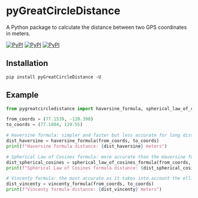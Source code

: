pyGreatCircleDistance
=====================

A Python package to calculate the distance between two GPS coordinates in meters. 

[![PyPI](https://img.shields.io/pypi/v/pyGreatCircleDistance.svg)](https://pypi.python.org/pypi/pyGreatCircleDistance)
[![PyPI](https://img.shields.io/pypi/dm/pyGreatCircleDistance.svg)](https://pypi.python.org/pypi/pyGreatCircleDistance)
[![PyPI](https://img.shields.io/badge/code%20style-black-000000.svg)](href="https://github.com/psf/black)

Installation
------------

```
pip install pyGreatCircleDistance -U
```

Example
-------

```python
from pygreatcircledistance import haversine_formula, spherical_law_of_cosines_formula, vincenty_formula

from_coords = (77.1539, -120.398)
to_coords = (77.1804, 129.55)

# Haversine formula: simpler and faster but less accurate for long distances and near the poles. Assumes a perfect sphere.
dist_haversine = haversine_formula(from_coords, to_coords)
print(f"Haversine formula distance: {dist_haversine} meters")

# Spherical Law of Cosines formula: more accurate than the Haversine formula for long distances but still assumes a perfect sphere.
dist_spherical_cosines = spherical_law_of_cosines_formula(from_coords, to_coords)
print(f"Spherical Law of Cosines formula distance: {dist_spherical_cosines} meters")

# Vincenty formula: the most accurate as it takes into account the ellipsoidal shape of the Earth. More computationally intensive.
dist_vincenty = vincenty_formula(from_coords, to_coords)
print(f"Vincenty formula distance: {dist_vincenty} meters")
```

